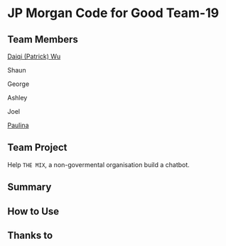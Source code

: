 # JP Morgan Code for Good Team-19 

## Team Members
[Daiqi (Patrick) Wu](https://wudaiqi.com)

Shaun

George

Ashley

Joel

[Paulina](https://github.com/Pkulyte)

## Team Project
Help `THE MIX`, a non-govermental organisation build a chatbot.

## Summary


## How to Use


## Thanks to



